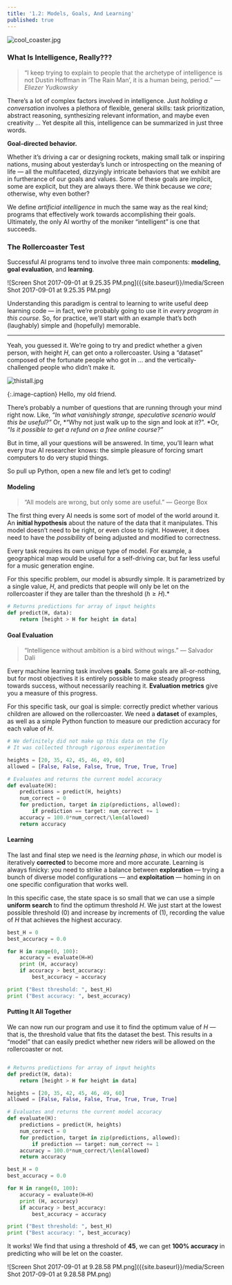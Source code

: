 ```yaml
---
title: '1.2: Models, Goals, And Learning'
published: true
---
```


![cool_coaster.jpg]({{site.baseurl}}/media/cool_coaster.jpg)


### What Is Intelligence, Really???

> “I keep trying to explain to people that the archetype of intelligence is not
> Dustin Hoffman in ‘The Rain Man’, it is a human being, period.”
> _— Eliezer Yudkowsky_

There’s a lot of complex factors involved in intelligence. Just *holding a
conversation* involves a plethora of flexible, general skills: task
prioritization, abstract reasoning, synthesizing relevant information, and maybe
even creativity … Yet despite all this, intelligence can be summarized in just
three words.

**Goal-directed behavior.**

Whether it’s driving a car or designing rockets, making small talk or inspiring
nations, musing about yesterday’s lunch or introspecting on the meaning of life
— all the multifaceted, dizzyingly intricate behaviors that we exhibit are in
furtherance of our goals and values. Some of these goals are implicit, some are
explicit, but they are always there. We think because we *care*; otherwise, why
even bother?

We define *artificial intelligence* in much the same way as the real kind;
programs that effectively work towards accomplishing their goals. Ultimately,
the only AI worthy of the moniker “intelligent” is one that succeeds.

### The Rollercoaster Test

Successful AI programs tend to involve three main components: **modeling**,
**goal evaluation**, and **learning**.

![Screen Shot 2017-09-01 at 9.25.35 PM.png]({{site.baseurl}}/media/Screen Shot 2017-09-01 at 9.25.35 PM.png)

Understanding this paradigm is central to learning to write useful deep learning
code — in fact, we’re probably going to use it in *every program in this
course*. So, for practice, we’ll start with an example that’s both \(laughably\)
simple and \(hopefully\) memorable.

*****

Yeah, you guessed it. We’re going to try and predict whether a given person,
with height *H*, can get onto a rollercoaster. Using a “dataset” composed of the
fortunate people who got in … and the vertically-challenged people who didn’t
make it.

![thistall.jpg]({{site.baseurl}}/media/thistall.jpg)

{:.image-caption}
Hello, my old friend.

There’s probably a number of questions that are running through your mind right
now. Like, *“In what vanishingly strange, speculative scenario would this be
useful?”* Or, *“Why not just walk up to the sign and look at it?”. *Or, *“Is it
possible to get a refund on a free online course?”*

But in time, all your questions will be answered. In time, you’ll learn what
every *true* AI researcher knows: the simple pleasure of forcing smart computers
to do very stupid things.

So pull up Python, open a new file and let’s get to coding!

#### Modeling

> “All models are wrong, but only some are useful.” — George Box

The first thing every AI needs is some sort of model of the world around it. An
**initial hypothesis** about the nature of the data that it manipulates. This
model doesn’t need to be right, or even close to right. However, it does need to
have the *possibility* of being adjusted and modified to correctness.

Every task requires its own unique type of model. For example, a geographical
map would be useful for a self-driving car, but far less useful for a music
generation engine.

For this specific problem, our model is absurdly simple. It is parametrized by a
single value, $H$, and predicts that people will only be let on the
rollercoaster if they are taller than the threshold \($h \geq H$\).*

~~~ python
# Returns predictions for array of input heights
def predict(H, data):
	return [height > H for height in data]
~~~


#### Goal Evaluation

> “Intelligence without ambition is a bird without wings.” — Salvador Dali

Every machine learning task involves **goals**. Some goals are all-or-nothing,
but for most objectives it is entirely possible to make steady progress towards
success, without necessarily reaching it. **Evaluation metrics** give you a
measure of this progress.

For this specific task, our goal is simple: correctly predict whether various
children are allowed on the rollercoaster. We need a **dataset** of examples, as
well as a simple Python function to measure our prediction accuracy for each
value of $H$.

~~~ python
# We definitely did not make up this data on the fly
# It was collected through rigorous experimentation

heights = [20, 35, 42, 45, 46, 49, 60]
allowed = [False, False, False, True, True, True, True]

# Evaluates and returns the current model accuracy
def evaluate(H):
	predictions = predict(H, heights)
	num_correct = 0
	for prediction, target in zip(predictions, allowed):
		if prediction == target: num_correct += 1
	accuracy = 100.0*num_correct/\len(allowed)
	return accuracy
~~~

#### Learning

The last and final step we need is the *learning phase*, in which our model is
iteratively **corrected** to become more and more accurate. Learning is always
finicky: you need to strike a balance between **exploration** — trying a
bunch of diverse model configurations — and **exploitation** — homing in on one
specific configuration that works well.

In this specific case, the state space is so small that we can use a simple
**uniform search** to find the optimum threshold $H$. We just start at the
lowest possible threshold \($0$\) and increase by increments of \($1$\), recording the
value of $H$ that achieves the highest accuracy.

~~~ python
best_H = 0
best_accuracy = 0.0

for H in range(0, 100):
	accuracy = evaluate(H=H)
	print (H, accuracy)
	if accuracy > best_accuracy:
		best_accuracy = accuracy

print ("Best threshold: ", best_H)
print ("Best accuracy: ", best_accuracy)
~~~

#### Putting It All Together

We can now run our program and use it to find the optimum value of $H$ — that
is, the threshold value that fits the dataset the best. This results in a
“model” that can easily predict whether new riders will be allowed on the
rollercoaster or not.

~~~ python

# Returns predictions for array of input heights
def predict(H, data):
	return [height > H for height in data]

heights = [20, 35, 42, 45, 46, 49, 60]
allowed = [False, False, False, True, True, True, True]

# Evaluates and returns the current model accuracy
def evaluate(H):
	predictions = predict(H, heights)
	num_correct = 0
	for prediction, target in zip(predictions, allowed):
		if prediction == target: num_correct += 1
	accuracy = 100.0*num_correct/\len(allowed)
	return accuracy

best_H = 0
best_accuracy = 0.0

for H in range(0, 100):
	accuracy = evaluate(H=H)
	print (H, accuracy)
	if accuracy > best_accuracy:
		best_accuracy = accuracy

print ("Best threshold: ", best_H)
print ("Best accuracy: ", best_accuracy)
~~~

It works! We find that using a threshold of **45**, we can get **100% accuracy**
in predicting who will be let on the coaster.

![Screen Shot 2017-09-01 at 9.28.58 PM.png]({{site.baseurl}}/media/Screen Shot 2017-09-01 at 9.28.58 PM.png)

